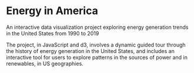 # Energy in America
An interactive data visualization project exploring energy generation trends in the United States from 1990 to 2019

The project, in JavaScript and d3, involves a dynamic guided tour through the history of energy generation in the United States, and includes an interactive tool for users to explore patterns in the sources of power and in renewables, in US geographies. 
